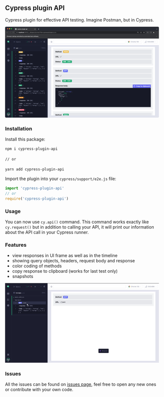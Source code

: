 ## Cypress plugin API

Cypress plugin for effective API testing. Imagine Postman, but in Cypress.

![Cypress plugin for testing API](./images/methods.png)

### Installation

Install this package:
```bash
npm i cypress-plugin-api

// or

yarn add cypress-plugin-api
```

Import the plugin into your `cypress/support/e2e.js` file:
```js
import 'cypress-plugin-api'
// or
require('cypress-plugin-api')
```

### Usage
You can now use `cy.api()` command. This command works exactly like `cy.request()` but in addition to calling your API, it will print our information about the API call in your Cypress runner.

### Features
- view responses in UI frame as well as in the timeline
- showing query objects, headers, request body and response
- color coding of methods
- copy response to clipboard (works for last test only)
- snapshots


![Cypress plugin for testing API](./images/video.gif)

### Issues
All the issues can be found on [issues page](https://github.com/filiphric/cypress-plugin-api/issues), feel free to open any new ones or contribute with your own code.

<!-- ### Want to learn more?
Come to my upcoming "Testing API with Cypress" workshop. We’ll be using this plugin and learning different ways of testing API.

[Register here](https://filiphric.com/cypress-api-testing-workshop)

![Testing API with Cypress workshop](./images/apiWorkshop.png) -->